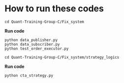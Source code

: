 # How to run these codes
```
cd Quant-Training-Group-C/Fix_system
```
**Run code**
```
python data_publisher.py
python data_subscriber.py
python test_order_executor.py
```
```
cd Quant-Training-Group-C/Fix_system/strategy_logics
```
**Run code**
```
python cta_strategy.py
```